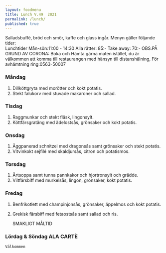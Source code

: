 ```yaml
---
layout: foodmenu
title: Lunch V.49  2021
permalink: /lunch/
published: true
---
```

Salladsbuffé, bröd och smör, kaffe och glass ingår.
Menyn gäller följande tider:  
Lunchtider  Mån-sön:11:00 - 14:30
Alla rätter: 85:- Take away: 70:-
OBS.PÅ GRUND AV CORONA: Boka och Hämta gärna maten istället, du är välkommen att komma till restaurangen med hänsyn till distanshålning, För avhämtning ring:0563-50007
                                

### Måndag
1. Dillköttgryta med morötter och kokt potatis.
2. Stekt falukorv med stuvade makaroner och sallad.

### Tisdag
1. Raggmunkar och stekt fläsk, lingonsylt.
2. Köttfärsgratäng med ädelostsås, grönsaker och kokt potatis.

### Onsdag
1. Äggpanerad schnitzel med dragonsås samt grönsaker och stekt potatis.
2. Vitvinkokt sejfilé med skaldjursås, citron och potatismos.

### Torsdag
1. Ärtsoppa samt tunna pannkakor och hjortronsylt och grädde. 
2. Viltfärsbiff med murkelsås, lingon, grönsaker, kokt potatis.

### Fredag  
1. Benfrikotlett med champinjonsås, grönsaker, äppelmos och kokt potatis.
2. Grekisk färsbiff med fetaostsås samt sallad och ris.

    SMAKLIGT MÅLTID
### Lördag & Söndag ALA CARTÈ

    Välkommen
    
       
    

   
    
   
     
